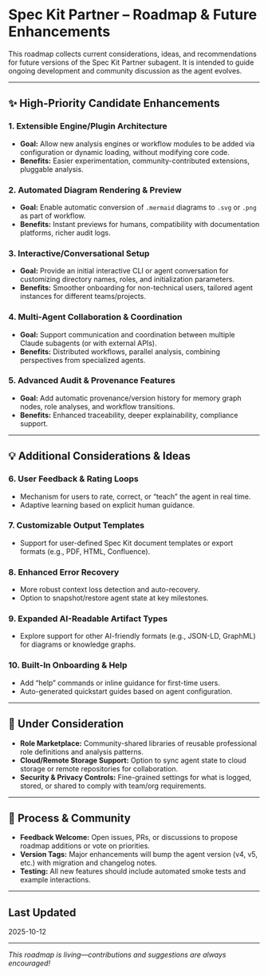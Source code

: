 # Spec Kit Partner – Roadmap & Future Enhancements

This roadmap collects current considerations, ideas, and recommendations for future versions of the Spec Kit Partner subagent. It is intended to guide ongoing development and community discussion as the agent evolves.

---

## ✨ High-Priority Candidate Enhancements

### 1. Extensible Engine/Plugin Architecture
- **Goal:** Allow new analysis engines or workflow modules to be added via configuration or dynamic loading, without modifying core code.
- **Benefits:** Easier experimentation, community-contributed extensions, pluggable analysis.

### 2. Automated Diagram Rendering & Preview
- **Goal:** Enable automatic conversion of `.mermaid` diagrams to `.svg` or `.png` as part of workflow.
- **Benefits:** Instant previews for humans, compatibility with documentation platforms, richer audit logs.

### 3. Interactive/Conversational Setup
- **Goal:** Provide an initial interactive CLI or agent conversation for customizing directory names, roles, and initialization parameters.
- **Benefits:** Smoother onboarding for non-technical users, tailored agent instances for different teams/projects.

### 4. Multi-Agent Collaboration & Coordination
- **Goal:** Support communication and coordination between multiple Claude subagents (or with external APIs).
- **Benefits:** Distributed workflows, parallel analysis, combining perspectives from specialized agents.

### 5. Advanced Audit & Provenance Features
- **Goal:** Add automatic provenance/version history for memory graph nodes, role analyses, and workflow transitions.
- **Benefits:** Enhanced traceability, deeper explainability, compliance support.

---

## 💡 Additional Considerations & Ideas

### 6. User Feedback & Rating Loops
- Mechanism for users to rate, correct, or “teach” the agent in real time.
- Adaptive learning based on explicit human guidance.

### 7. Customizable Output Templates
- Support for user-defined Spec Kit document templates or export formats (e.g., PDF, HTML, Confluence).

### 8. Enhanced Error Recovery
- More robust context loss detection and auto-recovery.
- Option to snapshot/restore agent state at key milestones.

### 9. Expanded AI-Readable Artifact Types
- Explore support for other AI-friendly formats (e.g., JSON-LD, GraphML) for diagrams or knowledge graphs.

### 10. Built-In Onboarding & Help
- Add “help” commands or inline guidance for first-time users.
- Auto-generated quickstart guides based on agent configuration.

---

## 🚧 Under Consideration

- **Role Marketplace:** Community-shared libraries of reusable professional role definitions and analysis patterns.
- **Cloud/Remote Storage Support:** Option to sync agent state to cloud storage or remote repositories for collaboration.
- **Security & Privacy Controls:** Fine-grained settings for what is logged, stored, or shared to comply with team/org requirements.

---

## 📅 Process & Community

- **Feedback Welcome:** Open issues, PRs, or discussions to propose roadmap additions or vote on priorities.
- **Version Tags:** Major enhancements will bump the agent version (v4, v5, etc.) with migration and changelog notes.
- **Testing:** All new features should include automated smoke tests and example interactions.

---

## Last Updated

2025-10-12

---

*This roadmap is living—contributions and suggestions are always encouraged!*
